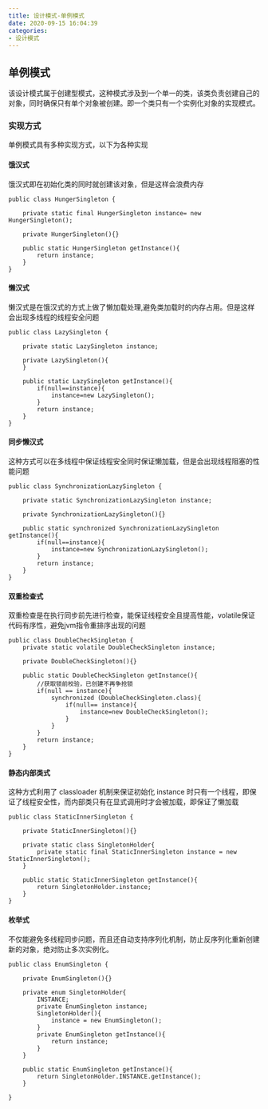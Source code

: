 ```yaml
---
title: 设计模式-单例模式
date: 2020-09-15 16:04:39
categories: 
- 设计模式
---
```


## 单例模式
该设计模式属于创建型模式，这种模式涉及到一个单一的类，该类负责创建自己的对象，同时确保只有单个对象被创建。即一个类只有一个实例化对象的实现模式。
<!-- more -->

### 实现方式
单例模式具有多种实现方式，以下为各种实现
#### 饿汉式
饿汉式即在初始化类的同时就创建该对象，但是这样会浪费内存
```
public class HungerSingleton {

    private static final HungerSingleton instance= new HungerSingleton();

    private HungerSingleton(){}

    public static HungerSingleton getInstance(){
        return instance;
    }
}
```

#### 懒汉式
懒汉式是在饿汉式的方式上做了懒加载处理,避免类加载时的内存占用。但是这样会出现多线程的线程安全问题

```
public class LazySingleton {
    
    private static LazySingleton instance;

    private LazySingleton(){
    }

    public static LazySingleton getInstance(){
        if(null==instance){
            instance=new LazySingleton();
        }
        return instance;
    }
}
```
#### 同步懒汉式
这种方式可以在多线程中保证线程安全同时保证懒加载，但是会出现线程阻塞的性能问题
```
public class SynchronizationLazySingleton {
    
    private static SynchronizationLazySingleton instance;
    
    private SynchronizationLazySingleton(){}
    
    public static synchronized SynchronizationLazySingleton getInstance(){
        if(null==instance){
            instance=new SynchronizationLazySingleton();
        }
        return instance;
    }
}
```

#### 双重检查式
双重检查是在执行同步前先进行检查，能保证线程安全且提高性能，volatile保证代码有序性，避免jvm指令重排序出现的问题

```
public class DoubleCheckSingleton {
    private static volatile DoubleCheckSingleton instance;

    private DoubleCheckSingleton(){}

    public static DoubleCheckSingleton getInstance(){
        //获取锁前校验，已创建不再争抢锁
        if(null == instance){
            synchronized (DoubleCheckSingleton.class){
                if(null== instance){
                    instance=new DoubleCheckSingleton();
                }
            }
        }
        return instance;
    }
}
```

#### 静态内部类式
这种方式利用了 classloader 机制来保证初始化 instance 时只有一个线程，即保证了线程安全性，而内部类只有在显式调用时才会被加载，即保证了懒加载
```
public class StaticInnerSingleton {

    private StaticInnerSingleton(){}

    private static class SingletonHolder{
        private static final StaticInnerSingleton instance = new StaticInnerSingleton();
    }

    public static StaticInnerSingleton getInstance(){
        return SingletonHolder.instance;
    }
}
```

#### 枚举式
不仅能避免多线程同步问题，而且还自动支持序列化机制，防止反序列化重新创建新的对象，绝对防止多次实例化。

```
public class EnumSingleton {

    private EnumSingleton(){}

    private enum SingletonHolder{
        INSTANCE;
        private EnumSingleton instance;
        SingletonHolder(){
            instance = new EnumSingleton();
        }
        private EnumSingleton getInstance(){
            return instance;
        }
    }

    public static EnumSingleton getInstance(){
        return SingletonHolder.INSTANCE.getInstance();
    }
    
}
```





